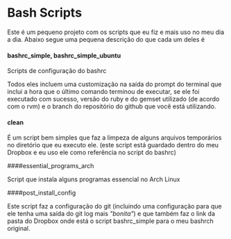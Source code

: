# Bash Scripts

Este é um pequeno projeto com os scripts que eu fiz e mais uso no meu dia a dia. Abaixo segue uma pequena descrição do que cada um deles é

#### bashrc_simple, bashrc_simple_ubuntu

Scripts de configuração do bashrc

Todos eles incluem uma customização na saída do prompt do terminal que inclui a hora que o último comando terminou de executar, se ele foi executado com sucesso, versão do ruby e do gemset utilizado (de acordo com o rvm) e o branch do repositório do github que você está utilizando.

#### clean

É um script bem simples que faz a limpeza de alguns arquivos temporários no diretório que eu executo ele. (este script está guardado dentro do meu Dropbox e eu uso ele como referência no script do bashrc)

####essential_programs_arch

Script que instala alguns programas essencial no Arch Linux

####post_install_config

Este script faz a configuração do git (incluindo uma configuração para que ele tenha uma saída do git log mais *"bonita"*)  e que também faz o link da pasta do Dropbox onde está o script bashrc_simple para o meu bashrch original.